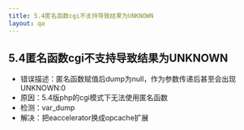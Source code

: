 ```yaml
---
title: 5.4匿名函数cgi不支持导致结果为UNKNOWN
layout: qa
---
```



## 5.4匿名函数cgi不支持导致结果为UNKNOWN

* 错误描述：匿名函数赋值后dump为null，作为参数传递后甚至会出现UNKNOWN:0
* 原因：5.4版php的cgi模式下无法使用匿名函数
* 检测：var_dump
* 解决：把eaccelerator换成opcache扩展